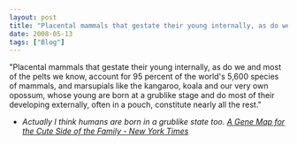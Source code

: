```yaml
---
layout: post
title: "Placental mammals that gestate their young internally, as do we and most of the pelts we know,..."
date: 2008-05-13
tags: ["Blog"]
---
```


"Placental mammals that gestate their young internally, as do we and most of the pelts we know, account for 95 percent of the world's 5,600 species of mammals, and marsupials like the kangaroo, koala and our very own opossum, whose young are born at a grublike stage and do most of their developing externally, often in a pouch, constitute nearly all the rest."  

 - _Actually I think humans are born in a grublike state too. [A Gene Map for the Cute Side of the Family - New York Times](http://www.nytimes.com/2008/05/13/science/13angi.html?_r=1&oref=slogin)_